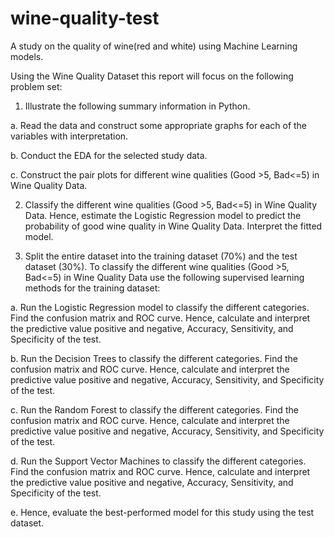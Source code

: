 # wine-quality-test
A study on the quality of wine(red and white) using Machine Learning models.

Using the Wine Quality Dataset this report will focus on the following problem set:
1. Illustrate the following summary information in Python.

a. Read the data and construct some appropriate graphs for each of the variables with interpretation.

b. Conduct the EDA for the selected study data.

c. Construct the pair plots for different wine qualities (Good >5, Bad<=5) in Wine Quality Data.


2. Classify the different wine qualities (Good >5, Bad<=5) in Wine Quality Data. Hence, estimate the Logistic Regression model to predict the probability of good wine quality in Wine Quality Data. Interpret the fitted model.


3. Split the entire dataset into the training dataset (70%) and the test dataset (30%). To classify the different wine qualities (Good >5, Bad<=5) in Wine Quality Data use the following supervised learning methods for the training dataset:

a. Run the Logistic Regression model to classify the different categories. Find the confusion matrix and ROC curve. Hence, calculate and interpret the predictive value positive and negative, Accuracy, Sensitivity, and Specificity of the test.

b. Run the Decision Trees to classify the different categories. Find the confusion matrix and ROC curve. Hence, calculate and interpret the predictive value positive and negative, Accuracy, Sensitivity, and Specificity of the test.

c. Run the Random Forest to classify the different categories. Find the confusion matrix and ROC curve. Hence, calculate and interpret the predictive value positive and negative, Accuracy, Sensitivity, and Specificity of the test.

d. Run the Support Vector Machines to classify the different categories. Find the confusion matrix and ROC curve. Hence, calculate and interpret the predictive value positive and negative, Accuracy, Sensitivity, and Specificity of the test.

e. Hence, evaluate the best-performed model for this study using the test dataset.
